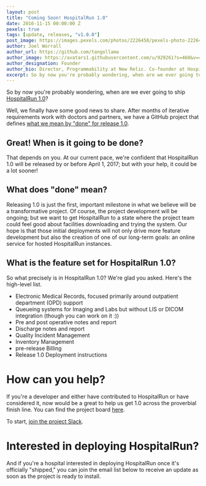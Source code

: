 ```yaml
---
layout: post
title: "Coming Soon! HospitalRun 1.0"
date: 2016-11-15 00:00:00 Z
pexels: true
tags: [update, releases, "v1.0.0"]
post_image: https://images.pexels.com/photos/2226458/pexels-photo-2226458.jpeg?auto=compress&cs=tinysrgb&dpr=2&h=750&w=1260
author: Joel Worrall
author_url: https://github.com/tangollama
author_image: https://avatars1.githubusercontent.com/u/929261?s=460&v=4
author_designation: Founder
author_bio: Director, Programmability at New Relic. Co-founder at HospitalRun. Teacher, charity guy, & accidental marketer. Throughout the Interwebs, I am @tangollama.
excerpt: So by now you're probably wondering, when are we ever going to ship HospitalRun 1.0?
---
```


So by now you're probably wondering, when are we ever going to ship [HospitalRun 1.0](https://github.com/HospitalRun/hospitalrun-frontend)?

Well, we finally have some good news to share. After months of iterative requirements work with doctors and partners, we have a GitHub project that defines [what we mean by "done" for release 1.0](https://github.com/HospitalRun/hospitalrun-frontend/projects/2).

## Great! When is it going to be done?

That depends on you. At our current pace, we're confident that HospitalRun 1.0 will be released by or before April 1, 2017; but with your help, it could be a lot sooner!

## What does "done" mean?

Releasing 1.0 is just the first, important milestone in what we believe will be a transformative project. Of course, the project development will be ongoing; but we want to get HospitalRun to a state where the project team could feel good about facilities downloading and trying the system. Our hope is that those initial deployments will not only drive more feature development but also the creation of one of our long-term goals: an online service for hosted HospitalRun instances.

## What is the feature set for HospitalRun 1.0?

So what precisely is in HospitalRun 1.0? We're glad you asked. Here's the high-level list.

<ul>
<li>Electronic Medical Records, focused primarily around outpatient department (OPD) support</li>
<li>Queueing systems for Imaging and Labs but without LIS or DICOM integration (though you can work on it :))</li>
<li>Pre and post operative notes and report</li>
<li>Discharge notes and report</li>
<li>Quality Incident Management</li>
<li>Inventory Management</li>
<li>pre-release Billing</li>
<li>Release 1.0 Deployment instructions</li>
</ul>

# How can you help?

If you're a developer and either have contributed to HospitalRun or have considered it, now would be a great to help us get 1.0 across the proverbial finish line. You can find the project board [here](https://github.com/HospitalRun/hospitalrun-frontend/projects/2).

To start, [join the project Slack](https://hospitalrun-slack.herokuapp.com).

# Interested in deploying HospitalRun?

And if you're a hospital interested in deploying HospitalRun once it's officially "shipped," you can join the email list below to receive an update as soon as the project is ready to install.
